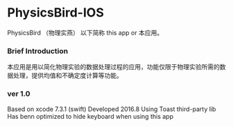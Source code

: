 # PhysicsBird-IOS
PhysicsBird （物理实燕） 以下简称 this app or 本应用。
### Brief Introduction
本应用是用以简化物理实验的数据处理过程的应用，功能仅限于物理实验所需的数据处理，提供均值和不确定度计算等功能。
### ver 1.0
Based on xcode 7.3.1 (swift)
Developed 2016.8
Using Toast third-party lib
Has benn optimized to hide keyboard when using this app


